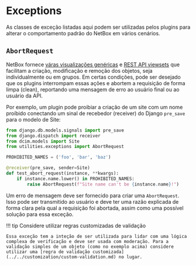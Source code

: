 # Exceptions

As classes de exceção listadas aqui podem ser utilizadas pelos plugins para alterar o comportamento padrão do NetBox em vários cenários.

## `AbortRequest`

NetBox fornece [váras visualizações genéricas](./views.md) e [REST API viewsets](./rest-api.md) que facilitam a criação, modificação e remoção dos objetos, seja individualmente ou em grupos. Em certas condições, pode ser desejado que os plugins interrompam essas ações e abortem a requisição de forma limpa (clean), reportando uma mensagem de erro ao usuário final ou ao usuário da API.

Por exemplo, um plugin pode proibiar a criação de um site com um nome proíbido conectando um sinal de recebedor (receiver) do Django `pre_save` para o modelo de Site:

```python
from django.db.models.signals import pre_save
from django.dispatch import receiver
from dcim.models import Site
from utilities.exceptions import AbortRequest

PROHIBITED_NAMES = ('foo', 'bar', 'baz')

@receiver(pre_save, sender=Site)
def test_abort_request(instance, **kwargs):
    if instance.name.lower() in PROHIBITED_NAMES:
        raise AbortRequest(f"Site name can't be {instance.name}!")
```

Um erro de mensagem deve ser fornecido para criar uma `AbortRequest`.  Isso pode ser transmitido ao usuário e deve ter uma razão explicada de forma clara pela qual a requisição foi abortada, assim como uma possível solução para essa exceção.

!!! tip Considere utilizar regras customizadas de validação

    Essa exceção tem a inteção de ser utilizada para lidar com uma lógica complexa de verificação e deve ser usada com moderação. Para a validação simples de um objeto (como no exemplo acima) considere utilizar uma [regra de validação customizada](../../customization/custom-validation.md) no lugar.